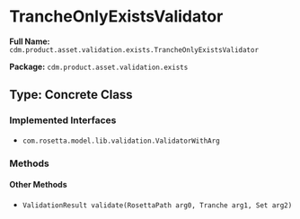 # TrancheOnlyExistsValidator

**Full Name:** `cdm.product.asset.validation.exists.TrancheOnlyExistsValidator`

**Package:** `cdm.product.asset.validation.exists`

## Type: Concrete Class

### Implemented Interfaces

- `com.rosetta.model.lib.validation.ValidatorWithArg`

### Methods

#### Other Methods

- `ValidationResult validate(RosettaPath arg0, Tranche arg1, Set arg2)`

